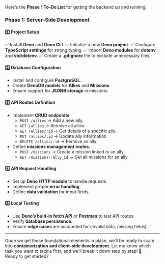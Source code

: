 Here’s the **Phase 1 To-Do List** for getting the backend up and running.

### **Phase 1: Server-Side Development**

#### **1️⃣ Project Setup**

✅ Install **Deno** and **Deno CLI**.
✅ Initialize a new **Deno project**.
✅ Configure **TypeScript settings** for strong typing.
✅ Import **Deno modules** for **dotenv** and **std/dotenv**.
✅ Create a **.gitignore** file to exclude unnecessary files.

#### **2️⃣ Database Configuration**

- Install and configure **PostgreSQL**.
- Create **DenoDB models** for **Allies** and **Missions**.
- Ensure support for **JSONB storage** in missions.

#### **3️⃣ API Routes Definition**

- Implement **CRUD endpoints**:
  - `POST /allies` → Add a new ally.
  - `GET /allies` → Retrieve all allies.
  - `GET /allies/:id` → Get details of a specific ally.
  - `PUT /allies/:id` → Update ally information.
  - `DELETE /allies/:id` → Remove an ally.
- Define **missions management routes**:
  - `POST /missions` → Create a mission linked to an ally.
  - `GET /missions/:ally_id` → Get all missions for an ally.

#### **4️⃣ API Request Handling**

- Set up **Deno HTTP module** to handle requests.
- Implement proper **error handling**.
- Define **data validation** for input fields.

#### **5️⃣ Local Testing**

- Use **Deno’s built-in fetch API** or **Postman** to test API routes.
- Verify **database persistence**.
- Ensure **edge cases** are accounted for (invalid data, missing fields).

---

Once we get these foundational elements in place, we’ll be ready to scale into **containerization and client-side development**. Let me know which task you want to tackle first, and we'll break it down step by step! 🚀  
Ready to get started?
